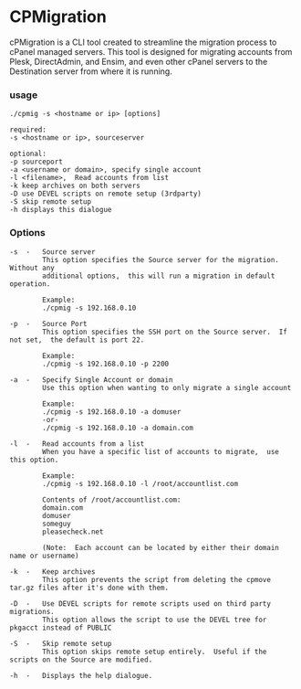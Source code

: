 CPMigration
==========

cPMigration is a CLI tool created to streamline the migration process to cPanel
managed servers.  This tool is designed for migrating accounts from Plesk,
DirectAdmin, and Ensim, and even other cPanel servers to the Destination server
from where it is running.

### usage

    ./cpmig -s <hostname or ip> [options]
        
    required:
    -s <hostname or ip>, sourceserver

    optional:
    -p sourceport    
    -a <username or domain>, specify single account
    -l <filename>,  Read accounts from list
    -k keep archives on both servers
    -D use DEVEL scripts on remote setup (3rdparty)
    -S skip remote setup
    -h displays this dialogue

### Options

    -s  -   Source server
            This option specifies the Source server for the migration.  Without any
            additional options,  this will run a migration in default operation.
            
            Example:
            ./cpmig -s 192.168.0.10
            
    -p  -   Source Port
            This option specifies the SSH port on the Source server.  If not set,  the default is port 22.
            
            Example:
            ./cpmig -s 192.168.0.10 -p 2200
            
    -a  -   Specify Single Account or domain
            Use this option when wanting to only migrate a single account
            
            Example:
            ./cpmig -s 192.168.0.10 -a domuser
            -or-
            ./cpmig -s 192.168.0.10 -a domain.com
            
    -l  -   Read accounts from a list
            When you have a specific list of accounts to migrate,  use this option.
            
            Example:
            ./cpmig -s 192.168.0.10 -l /root/accountlist.com
            
            Contents of /root/accountlist.com:
            domain.com
            domuser
            someguy
            pleasecheck.net
            
            (Note:  Each account can be located by either their domain name or username)
            
    -k  -   Keep archives
            This option prevents the script from deleting the cpmove tar.gz files after it's done with them.
            
    -D  -   Use DEVEL scripts for remote scripts used on third party migrations.
            This option allows the script to use the DEVEL tree for pkgacct instead of PUBLIC
            
    -S  -   Skip remote setup
            This option skips remote setup entirely.  Useful if the scripts on the Source are modified.
            
    -h  -   Displays the help dialogue.
